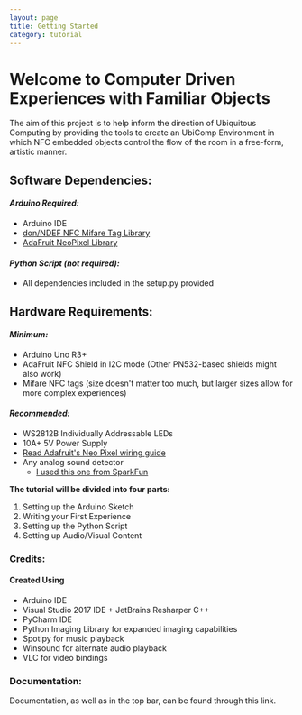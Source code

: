 ```yaml
---
layout: page
title: Getting Started
category: tutorial
---
```

# Welcome to Computer Driven Experiences with Familiar Objects

The aim of this project is to help inform the direction of Ubiquitous Computing by providing the tools to create an UbiComp Environment in which NFC embedded objects control the flow of the room in a free-form, artistic manner.

## Software Dependencies:
  #### _Arduino Required:_
  - Arduino IDE
  - [don/NDEF NFC Mifare Tag Library](https://github.com/don/NDEF)
  - [AdaFruit NeoPixel Library](https://github.com/adafruit/Adafruit_NeoPixel)

  #### _Python Script (not required):_
  - All dependencies included in the setup.py provided

## Hardware Requirements:
  #### _Minimum:_
  - Arduino Uno R3+
  - AdaFruit NFC Shield in I2C mode (Other PN532-based shields might also work)
  - Mifare NFC tags (size doesn't matter too much, but larger sizes allow for more complex experiences)

  #### _Recommended:_
  - WS2812B Individually Addressable LEDs
  - 10A+ 5V Power Supply
  - [Read Adafruit's Neo Pixel wiring guide](https://learn.adafruit.com/adafruit-neopixel-uberguide/the-magic-of-neopixels)
  - Any analog sound detector
  	- [I used this one from SparkFun](https://www.sparkfun.com/products/12642?_ga=2.233181918.1518020675.1526440855-1533495399.1518571797)


**The tutorial will be divided into four parts:**
1. Setting up the Arduino Sketch
2. Writing your First Experience
3. Setting up the Python Script
4. Setting up Audio/Visual Content
    
### Credits:
#### Created Using
- Arduino IDE
- Visual Studio 2017 IDE + JetBrains Resharper C++
- PyCharm IDE
- Python Imaging Library for expanded imaging capabilities
- Spotipy for music playback
- Winsound for alternate audio playback
- VLC for video bindings

### Documentation:
Documentation, as well as in the top bar, can be found through this link.